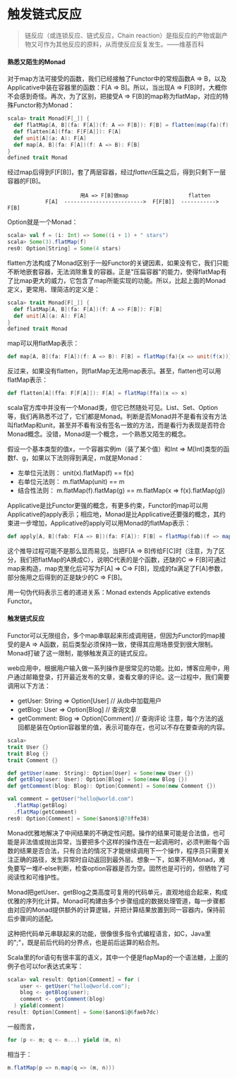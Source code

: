# 触发链式反应

> 链反应（或连锁反应、链式反应，Chain reaction）是指反应的产物或副产物又可作为其他反应的原料，从而使反应反复发生。——维基百科


#### 熟悉又陌生的Monad
对于map方法可接受的函数，我们已经接触了Functor中的常规函数A => B，以及Applicative中装在容器里的函数：F[A => B]。所以，当出现A => F[B]时，大概你不会感到奇怪。再次，为了区别，把接受A => F[B]的map称为flatMap，对应的特殊Functor称为Monad：
```scala
scala> trait Monad[F[_]] {
  def flatMap[A, B](fa: F[A])(f: A => F[B]): F[B] = flatten(map(fa)(f))
  def flatten[A](ffa: F[F[A]]): F[A]
  def unit[A](a: A): F[A]
  def map[A, B](fa: F[A])(f: A => B): F[B]
}
defined trait Monad
```
经过map后得到F[F[B]]，套了两层容器，经过*flatten*压扁之后，得到只剩下一层容器的F[B]。
```text
                       用A => F[B]做map                   flatten
            F[A]  ------------------------->  F[F[B]]  -----------> F[B]
```
Option就是一个Monad：
```scala
scala> val f = (i: Int) => Some((i + 1) + " stars")
scala> Some(3).flatMap(f)
res0: Option[String] = Some(4 stars)
```
flatten方法构成了Monad区别于一般Functor的关键因素，如果没有它，我们只能不断地嵌套容器，无法消除重复的容器。正是"压扁容器"的能力，使得flatMap有了比map更大的威力，它包含了map所能实现的功能。所以，比起上面的Monad定义，更常用、理简洁的定义是：
```scala
scala> trait Monad[F[_]] {
  def flatMap[A, B](fa: F[A])(f: A => F[B]): F[B]
  def unit[A](a: A): F[A]
}
defined trait Monad
```
map可以用flatMap表示：
```scala
def map[A, B](fa: F[A])(f: A => B): F[B] = flatMap(fa){x => unit(f(x))}
```
反过来，如果没有flatten，则flatMap无法用map表示。甚至，flatten也可以用flatMap表示：
```scala
def flatten[A](ffa: F[F[A]]): F[A] = flatMap(ffa)(x => x)
```
scala官方库中并没有一个Monad类，但它已然随处可见。List、Set、Option等，我们再熟悉不过了，它们都是Monad。判断是否Monad并不是看有没有方法叫flatMap和unit，甚至并不看有没有签名一致的方法，而是看行为表现是否符合Monad概念。没错，Monad是一个概念，一个熟悉又陌生的概念。

假设一个基本类型的值x，一个容器实例m（装了某个值）和Int => M[Int]类型的函数f、g，如果以下法则得到满足，m就是Monad：
* 左单位元法则： unit(x).flatMap(f) == f(x)
* 右单位元法则： m.flatMap(unit) == m
* 结合性法则： m.flatMap(f).flatMap(g) == m.flatMap(x => f(x).flatMap(g))

Applicative是比Functor更强的概念，有更多约束，Functor的map可以用Applicative的apply表示；相应地，Monad是比Applicative还要强的概念，其约束进一步增加，Applicative的apply可以用Monad的flatMap表示：
```scala
def apply[A, B](fab: F[A => B])(fa: F[A]): F[B] = flatMap(fab)(f => map(fa)(f))
```
这个推导过程可能不是那么显而易见，当把F[A => B]传给F[C]时（注意，为了区分，我们把flatMap的A换成C），说明C代表的是个函数，还缺的C => F[B]可通过map来构造，map克里化后可写为F[A] => C=> F[B]，现成的fa满足了F[A]参数，部分施用之后得到的正是缺少的C => F[B]。

用一句伪代码表示三者的递进关系：Monad extends Applicative extends Functor。

#### 触发链式反应
Functor可以无限组合，多个map串联起来形成调用链，但因为Functor的map接受的是A => A函数，前后类型必须保持一致，使得其应用场景受到很大限制。Monad打破了这一限制，能够触发真正的链式反应。

web应用中，根据用户输入做一系列操作是很常见的功能。比如，博客应用中，用户通过邮箱登录，打开最近发布的文章，查看文章的评论。这一过程中，我们需要调用以下方法：
* getUser: String => Option[User] // 从db中加载用户
* getBlog: User => Option[Blog] // 查询文章
* getComment: Blog => Option[Comment] // 查询评论
注意，每个方法的返回都是装在Option容器里的值，表示可能存在，也可以不存在要查询的内容。

```scala
scala>
trait User {}
trait Blog {}
trait Comment {}

def getUser(name: String): Option[User] = Some(new User {})
def getBlog(user: User): Option[Blog] = Some(new Blog {})
def getComment(blog: Blog): Option[Comment] = Some(new Comment {})

val comment = getUser("hello@world.com")
  .flatMap(getBlog)
  .flatMap(getComment)
res0: Option[Comment] = Some($anon$1@78ffe38)
```
Monad优雅地解决了中间结果的不确定性问题。操作的结果可能是合法值，也可能是非法值或抛出异常，当要把多个这样的操作连在一起调用时，必须判断每个函数的结果是否合法，只有合法的情况下才能继续调用下一个操作，程序员只需要关注正确的路径，发生异常时自动返回到最外层。想象一下，如果不用Monad，难免要写一堆if-else判断，检查option容器是否为空。固然也是可行的，但牺牲了可阅读性和可维护性。

Monad把getUser、getBlog之类高度可复用的代码单元，直观地组合起来，构成优雅的序列化计算。Monad可构建由多个步骤组成的数据处理管道，每一步骤都由对应的Monad提供额外的计算逻辑，并把计算结果放置到同一容器内，保持前后步骤间的适配。

这种把代码单元串联起来的功能，很像很多指令式编程语言，如C，Java里的";"，既是前后代码的分界点，也是前后运算的粘合剂。

Scala里的for语句有很丰富的语义，其中一个便是flapMap的一个语法糖，上面的例子也可以for表达式来写：
```scala
scala> val result: Option[Comment] = for (
    user <- getUser("hello@world.com");
    blog <- getBlog(user);
    comment <- getComment(blog)
  ) yield(comment)
result: Option[Comment] = Some($anon$1@6faeb7dc)
```

一般而言，
```scala
for (p <- m; q <- n...) yield (m, n)
```
相当于：
```scala
m.flatMap(p => n.map(q => (m, n)))
```
